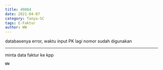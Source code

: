 ```yaml
---
title: 49084
date: 2021-04-07
category: Tanya-SC
tags: E-Faktur
author: WW
---
```


databasenya error, waktu input PK lagi nomor sudah digunakan

---

minta data faktur ke kpp

`WW`
